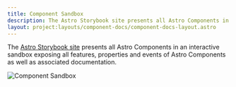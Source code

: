```yaml
---
title: Component Sandbox
description: The Astro Storybook site presents all Astro Components in an interactive sandbox.
layout: project:layouts/component-docs/component-docs-layout.astro
---
```


The [Astro Storybook site](https://astro-components.netlify.com/) presents all Astro Components in an interactive sandbox exposing all features, properties and events of Astro Components as well as associated documentation.

![Component Sandbox](/img/components/component-sandbox/component-sandbox.webp)
